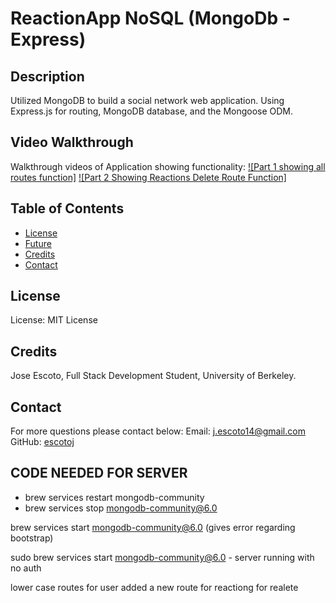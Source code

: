 # ReactionApp NoSQL (MongoDb - Express)

## Description

Utilized MongoDB to build a social network web application. Using Express.js for routing, MongoDB database, and the Mongoose ODM.

## Video Walkthrough

Walkthrough videos of Application showing functionality: 
[![Part 1 showing all routes function]](https://drive.google.com/file/d/1Hj49s6_5Kiw8lEpBYLBB52-XA7BseQm4/view ) 
[![Part 2 Showing Reactions Delete Route Function]](https://drive.google.com/file/d/1K7d5ifz7e75Ikni3TvkPLFZsVmF13KZ6/view) 

## Table of Contents

- [License](#License)
- [Future](#Future)
- [Credits](#Credits)
- [Contact](#Contact)

## License

License: MIT License

## Credits

Jose Escoto, Full Stack Development Student, University of Berkeley.

## Contact

For more questions please contact below:
Email: j.escoto14@gmail.com
GitHub: [escotoj](https://github.com/escotoj)

## CODE NEEDED FOR SERVER

- brew services restart mongodb-community
- brew services stop mongodb-community@6.0

brew services start mongodb-community@6.0 (gives error regarding bootstrap)

sudo brew services start mongodb-community@6.0 - server running with no auth

lower case routes for user 
added a new route for reactiong for realete 

